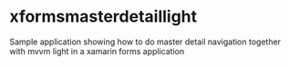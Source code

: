 # xformsmasterdetaillight
Sample application showing how to do master detail navigation together with mvvm light in a xamarin forms application
